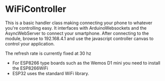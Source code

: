 # WiFiController

This is a basic handler class making connecting your phone to whatever you're controlling easy. It interfaces with ArduinoWebsockets and the AsyncWebServer
to connect your smartphone. After connecting to the module, browse to 192.168.4.1 and use the javascript controller canvas to control your application.

The refresh rate is currently fixed at 30 hz

* For ESP8266 type boards such as the Wemos D1 mini you need to install the ESP8266WiFi 
* ESP32 uses the standard WiFi library. 
